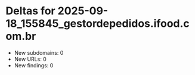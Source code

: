 # Deltas for 2025-09-18_155845_gestordepedidos.ifood.com.br
- New subdomains: 0
- New URLs: 0
- New findings: 0
